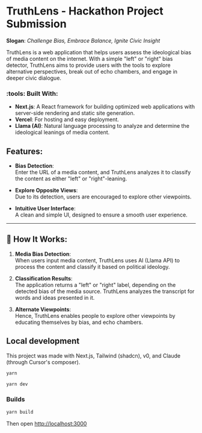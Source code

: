# TruthLens - Hackathon Project Submission

**Slogan**: *Challenge Bias, Embrace Balance, Ignite Civic Insight*  

TruthLens is a web application that helps users assess the ideological bias of media content on the internet. With a simple "left" or "right" bias detector, TruthLens aims to provide users with the tools to explore alternative perspectives, break out of echo chambers, and engage in deeper civic dialogue.

### :tools: Built With:
- **Next.js**: A React framework for building optimized web applications with server-side rendering and static site generation.
- **Vercel**: For hosting and easy deployment.
- **Llama (AI)**: Natural language processing to analyze and determine the ideological leanings of media content.

## Features:
- **Bias Detection**:  
  Enter the URL of a media content, and TruthLens analyzes it to classify the content as either "left" or "right"-leaning.  

- **Explore Opposite Views**:  
  Due to its detection, users are encouraged to explore other viewpoints.

- **Intuitive User Interface**:  
  A clean and simple UI, designed to ensure a smooth user experience.

---

## :robot: How It Works:
1. **Media Bias Detection**:  
   When users input media content, TruthLens uses AI (Llama API) to process the content and classify it based on political ideology.
   
2. **Classification Results**:  
   The application returns a "left" or "right" label, depending on the detected bias of the media source. TruthLens analyzes the transcript for words and ideas presented in it.

3. **Alternate Viewpoints**:  
   Hence, TruthLens enables people to explore other viewpoints by educating themselves by bias, and echo chambers.

## Local development

This project was made with Next.js, Tailwind (shadcn), v0, and Claude (through Cursor's composer).

```sh
yarn
```

```sh
yarn dev
```

### Builds

```sh
yarn build
```

Then open [http://localhost:3000](http://localhost:3000)
